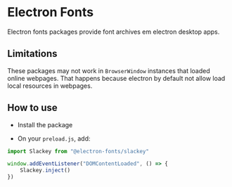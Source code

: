 # Electron Fonts

Electron fonts packages provide font archives em electron desktop apps.

## Limitations

These packages may not work in `BrowserWindow` instances that loaded online webpages. That happens because electron by default not allow load local resources in webpages.

## How to use

* Install the package

* On your `preload.js`, add:

```ts
import Slackey from "@electron-fonts/slackey"

window.addEventListener("DOMContentLoaded", () => {
    Slackey.inject()
})
```